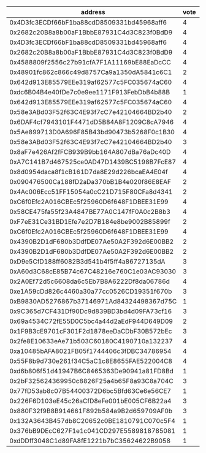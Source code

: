 address|vote|timestamp|signature
---|---|---|---
0x4D3fc3ECDf66bF1ba88cdD8509331bd45968aff6|4|1600778975|0x59635ee14fcad3319528cfa9dc194e98c730fa51891e0754883ce44f9f91ba8e25731f110d28f108bf989181b1ba478af5e9790a4ec672b87cfef1ee1b17dd6d1c
0x2682c20B8a8b00aF1BbbE87931C4d3C823f0BdD9|4|1600779176|0x28d94a0936da03383913af32b1218f680ec53a498bf1bfeaccba6d0953ec97ad0a042fa4b6633ba564587b8ccadb54cd5a65a43cd924721a4e6c3995de92d35e1c
0x4D3fc3ECDf66bF1ba88cdD8509331bd45968aff6|4|1600780174|0x1c5713e1023e6ef6c98ae80c5aabf1f2ccadeaa97d61e42bd00a589aaf7767b070fc790c97470406af1aa0fb19df72c6b30ed6818827b81d7c02884f3f0a7dcf1b
0x2682c20B8a8b00aF1BbbE87931C4d3C823f0BdD9|4|1600780265|0x9551c028d4a1b76675172ad7e046fa7a6d86becb872d4216a250af2d796a2af314df00f894ccab907050111801b2a5d8fa240a8ae88062afe75d3b422cf94c1c1b
0x4588809f2556c27b91cfA7F1A11169bE88EaDcCC|4|1600780411|0x264897a826b46097689c63ce904d307b3bbfdb1c2fea27cdd323d656d4ad2039346d1de5c6ecfaf487f8970397ae50cdd7149a8c9385e7e4e049dc4b883b358c1b
0x48901fc862c866c49d8757Ca9a1350dA5841c6C1|2|1600780476|0x1350a9450efbe8d83469d81c7e6d5046f08cc8101ce35f07645312b9164e48042ed109622415d71ffe0807290fb78017c33292dfe6141b3cb261c401d75110861b
0x642d913E85579EEe319af62577c5FC035674aC60|4|1600780497|0xadee38630f4e83699bdd198c81733cc242deec6f2a00ca31c566dc35432e95821aa257d2756485c5b222d28a3cee1e21713da6faa505945ed35a8b3631f26d1c1c
0xdc6B04B4e40fDe7c0e9ee1171F913FebDbB4b88B|1|1600780569|0x43af4e09da6bf344d6d58159f245555635f78c01b7599e4beda5f468b82bcbdc078d6b5e60244631ad20be7a5f70dbc2a27bcbfb9763a868445c7f3db3d475f01b
0x642d913E85579EEe319af62577c5FC035674aC60|4|1600780610|0x0e8b9539f060d98bafe4d01f40e21166b2012dfac022fc8f97859cb36216e45d4622da8d659c9fa17e31d1ebe11f2e2c220e3506d702adb8007f952e17116bce1b
0x58e3ABd03F52f63C4E93f7cC7e42104664BD2b40|2|1600780633|0x2b3d9d168cb0f275cfdc02f7e745640ff89f11de2ea9018819ad3989e67df03e0dca26ac1a4cf29ebeb0c1619ea26e38b85f5afce5e0d82c9bd1abb61861f7be1b
0x6DAF4cf7943101F4471dD5B84A8F1209C8cA7946|4|1600780647|0xe1efed84c9bf2605575d98e17ccecd9657bc20c5ea3b22534257bdbcbbddee8a74f6fdccb8cad2d0b8cadb1d56a5b992f790f8fa85f088ce9c8349e474cc09401b
0x5Ae899713D0A696F85B43bd90473b5268F0c1B30|4|1600780665|0x8f872ea9d37405b397614cf25edca839a76435848a805c38df7dec2c4d00658674e4a39abeedb086a5ab861042944b69e30af2fbd464f1dcc3e58553b40a69371b
0x58e3ABd03F52f63C4E93f7cC7e42104664BD2b40|3|1600780700|0x6c82d813644e2c7fc46dd1e60751ad64742f045e48cf7c2f8ffbda9769f8ea226d14cf71610e4a204398e7c44f738a73bdaf1de648eb97190051973c3e811f121c
0x8aF7e426Af2fFCB939B9bb164A807dBa76aDc40D|4|1600780691|0x1899c6e1ea4be0a16d87dfc9ff9dc500a9956ab81b33efebc4321fa26e47ecac42f494cddbf552abd02b83484ae5c112e7aebe1076682b35ba468fc74fd2a2e31c
0xA7C141B7d467525ce0AD47D1439BC5198B7FcE87|4|1600780719|0x9aba49c76a2beb71028e0a408354d46756f94e5f932cac8a56d7b21ecdc1aec40d123127e9253b49cbb0eee31793a54a98f918f556398296b45f2901e3686dbd1b
0x8d0954daca8f1cB161D7da8E29d226bcaEA4E04f|4|1600780850|0x41bbe177d04b1c39a1709777710034dc43714fa36ebb12923a0b7be058edb88459ab4576233c795aa0849d291b60de3ab8731cc6c2e0f3268c9ef3acd235ffe81c
0x090476500Ca188fD2aDa370bB1B4e020f86E8EAF|2|1600780877|0x12f22f3bd33b75827d7a55109cccc0022b307fa6011e683a18d780b836ca370623e7c0871c4ab4beb43ba555cc2627cabe9e91c578292324d2e6e622cbc79f881b
0x4Ac006Ecc51FF15054a0cC21D715F80CFa8d4341|2|1600780931|0x279c5c360c83f67a9b4b4f3b4bf83514f3f44a63a2f8e9ddd3b3567340187b7f3e6d5d976faee74adc2ec9baa8511a5a8d3f05188e7e574b7becb6ae622184981c
0xC6f0Efc2A016CBEc5f25960D6f648F1DBEE31E99|4|1600780933|0x9ce7cc1ad304099c36e2be66462a4ae5a66fa1bfe3730d0a1709da0f3b7f8bc96b840e2d34f44af3267e510777e68e585c518c121a70bc5708f7c9cb64179ea31c
0x58CE475fa55f23A4847BE77A0C147fF0A0c2B8b3|4|1600780990|0xa4a24b883f5e2a1ed67d501cff9c2c3b59085c488274d5f3715088ddac12ea446d0a7c4f8dfd325063441ae390e26be3361aaa768ecd1018dd06d0b4b8465f8a1b
0xF7eE31Ce31BD1Efe7e2D7B184e8be9002B85899f|2|1600781209|0x3613b453f80f92080f08b46b7c7302106fc103b1e9ddaeaee2f75223c62c581f184f9b096e35365c1a34b14c0276715c1f3d144333e04711eccecaf01db9b5661b
0xC6f0Efc2A016CBEc5f25960D6f648F1DBEE31E99|4|1600781311|0x425744e7f7cc65c31fea266876cb7c69e4b1b76b772774d911853cc6b375fc8a1ce80082344fd221ae39fb4270f05685de843815905ee45488567c26c99a90681b
0x4390B2D1dF680b3DdfDE07Ae50A2F392d6E00BB2|2|1600781396|0xe6d5a84c1612ed663d9678967811b7f0bf9deae54f809ce5c89e72b51260ea5c63c72dc8d17cc62ad47153c6b0836ed60be36f820d26b3d556cb58cad05fa49e1c
0x4390B2D1dF680b3DdfDE07Ae50A2F392d6E00BB2|2|1600781549|0x5d359b0455b4bdc55993cb91b82a7cdf988156030c348ee8ddaa8add3da0a0a049b1655a6864cb5c3e5816240e7a12680ee4007018624eb685d1aa0d5c3e8ad81c
0xD9e5CfD188ff6082B3d541b4f5ff4a86727135dA|3|1600781776|0x6675a0a0c38b173731dcc69b90ee8e3064c95a372db8d53ad2f3eae7933e38bd4fb8359ef3257fd252882fd34ee54c4e71c38a9a05d1aa4b2253b5b171dc6cbe1c
0xA60d3C68cE85B74c67C48216e760C1e03AC93030|3|1600781831|0xb7376500d9babe7dd175fe3999070b0103b597887095a94c0fdbb91271ac503c31063386438b7c17dd0d57faa9b7952639ed72a6ec24532720aa9648f0f9aa051b
0x2A0Ef72d5c6608da6c5Eb7B8A6222Df8da06786d|4|1600782327|0x161831e25ed81bd67be26b0f7863c8d903902399a7455e0799bf3aa0d81ae8ed3f4ed01528e71f13bef10a63934ff93b9f4977fb15508213e43b1fc472c1de0c1b
0xe1A59cDd826c4460a30a77cc0526CD19351f670b|3|1600782613|0x91647c8acb6a1f018bbe20bfb32721252028b7c6b234bf1686899ce6cdbcf07900e049d72d781ecb9a1af8df7c127c070fcb92289fe0d77e1f6baf3ba93f68c31b
0xB9830AD5276867b37146971Ad84324498367d75C|1|1600783027|0x9fbce9b87ce3fef652dbf8c0782454a03789b5c40efcb17f5a4125f89038158d4adf3d53becc9ae3a9f9280c589e778ba0b369f86bb2556104b2906662e43f991b
0x9C365d7CF431Df90Dc9d839BD3bd4d09FA73cf16|3|1600783046|0xb8accf89a1ac4d44debe52c9f618d71f198e47b3353d457dc0155b3b63f6484245b0cbbb3ed6f60a1d24fcfacbcad21a10a4f252bee1f133de7a3ce933b3bc911c
0x69a4534C72fE55D0C5bc4a44d2aEdF944D649D09|2|1600783375|0xaae244c791d7708f3425fcbaa67b1cc08bf56fdf942477e9ba55b2de910793e61c2893a2a48bb187537c1dfff31ec357cb69a95af485941e826a7f616bf0d5e11c
0x1F9B3cE9701cF301F2d1878eeDaCDbF30B572bEc|3|1600783413|0x6b160ec331d6ca84a9d67281b008d14183affa8396d113d868ac757d669fb3aa14acaa27e79b8f4f57a017499d123aa74f6a634aae4a8d0d4fcf4afb233e6efd1c
0x2fe8E10633eAe71b503C60180C4190710a132237|4|1600783920|0xcd1cdf34aa91f094a32e469ef26344b28d13d4d07203ce51fd455ccf7969838539699c86470fba98e32eac07b794b05dc5b1824da3e0e1aedd0ca579926c80291c
0xa10485bAFA8021FB05f1744406c3fDBC34786954|4|1600784304|0x7f6d03eb646bf66b8469d360ed2430f857cb7256395b1b990acee8c6d9174be5619c5b92d50a9a53a64719818dedc666e0a715e38b9c2ac77630f55ffcb87a621b
0x55F8b9d730e261f34C5aC1c8E8655FAE522004C8|4|1600784534|0x2d48dff95f67c3cf597a906e93dd307f4a8933c966fb1bae2b142e0fde6b7e6b50fc249d95107386ad82fd8950684ba075c2c97d210faac88c3efb11df1543d81c
0xd6b806f51d41947B6C8465363De90941a81FD8Bd|1|1600784746|0x584146e345b82572f3b0f60af14f699f0edc40ed7c86cafe89fe87e360e18cf553ec84541e0f0d986be3c84eb0ae640559fac2afd16c337bf3e9abe78ce7f7a71b
0x2bF325624369950c8826F25a4b65F8a93C8a704C|3|1600784982|0x966b670225a283f8a688058a6af9d1a2a80071b38d5af524d242de3121e383e71fba2855cf8d8e649a3dc56245bac60663e46316613424ce263b00d60d7f7b2c1b
0x77fD53ab8c07B54400372D6bc5Bfd63Ce6e56CE7|1|1600785155|0x262538cad8d7f22999986ff50fab0bef70b9d066e412304bd9e4969f54d72c6c556c9b537c92b6fc97a86dfae586abb34f093ebe29617f955d0670a8c7241cbb1b
0x226F6D103eE45c26aCfD8eFe001bE005CF6B22a4|3|1600785841|0x88a7faea781a3044d095d337510138b6b3391ced257e3ccfc2fcf4e8feb062890d87fba9c2124b4d74f38e8de2628e9aba2a9dc94266473d06b2906051c7b7431c
0x880F32f9B8B914661F892b584a9B2d659709AF0b|3|1600785958|0x84218eb956eb30063c608ed0f775d16cce5c8d285929ec6ac9527daf5a6d4cd7169dae465f8ae23757ffa1a59a16343056d186768c51b9b1c725647ea2231e7d1c
0x132A3643B457db8C20652c0BE1810791C070c5F4|1|1600785980|0x847fdee1c74c3af5c33099e47b390492f66b1b4528f3de8c7579027f2209265334135135b7fc5d8aff8849a2d2b69201bb2e639b6a06acab10bb223148aa783d1c
0x376bB9DEcC627F1e1c041CD297E5589818785081|1|1600786099|0xffbdd95228b0bf625313d73f1a91b210b5dc7b28cbba4de7eb47fff9a3862a560aeea1bdf27321441c1e54370c7724bc7634b95ff3cf15cc89d9f93747707bc11c
0xdDDff3048C1d89FA8fE1221b7bC35624622B9058|1|1600786361|0x07082b75dac1b9f8a881b579411b56265e10e3a32a019314ad2869e591781dc87b9bd839c85bd31f24ded511196321a4788619103f181c10d1f755630e8eaee81b